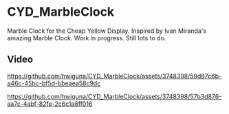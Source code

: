 # CYD_MarbleClock
 Marble Clock for the Cheap Yellow Display. Inspired by Ivan Miranda's amazing Marble Clock.
 Work in progress. Still lots to do.

## Video
https://github.com/hwiguna/CYD_MarbleClock/assets/3748398/59d87c6b-a46c-45bc-bf5d-bbeaea58c9dc

https://github.com/hwiguna/CYD_MarbleClock/assets/3748398/57b3d876-aa7c-4abf-82fe-2c6c1a8ff016





